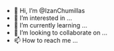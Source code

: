- 👋 Hi, I’m @IzanChumillas
- 👀 I’m interested in ...
- 🌱 I’m currently learning ...
- 💞️ I’m looking to collaborate on ...
- 📫 How to reach me ...

<!---
IzanChumillas/IzanChumillas is a ✨ special ✨ repository because its `README.md` (this file) appears on your GitHub profile.
You can click the Preview link to take a look at your changes.
--->
